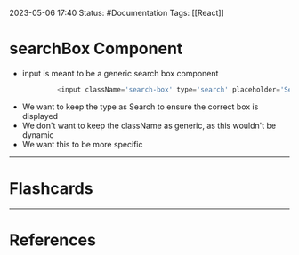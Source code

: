 2023-05-06 17:40
Status: #Documentation 
Tags: [[React]]

# searchBox Component

* input is meant to be a generic search box component


```javascript
            <input className='search-box' type='search' placeholder='Search...' onChange={onSearchChange}></input>
```
* We want to keep the type as Search to ensure the correct box is displayed
* We don't want to keep the className as generic, as this wouldn't be dynamic
* We want this to be more specific








___
# Flashcards



---
# References
